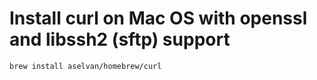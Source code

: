 # Install curl on Mac OS with openssl and libssh2 (sftp) support

```
brew install aselvan/homebrew/curl
```

